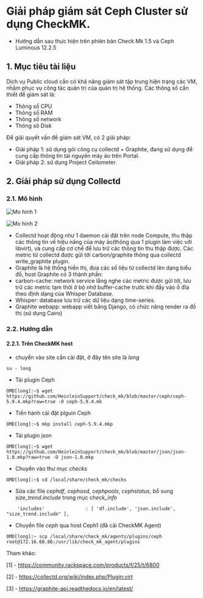 # Giải pháp giám sát Ceph Cluster sử dụng CheckMK.
 - Hướng dẫn sau thực hiện trên phiên bản Check Mk 1.5 và Ceph Luminous 12.2.5

## 1. Mục tiêu tài liệu
Dịch vụ Public cloud cần có khả năng giám sát tập trung hiện trạng các VM, nhằm phục vụ công tác quản trị của quản trị hệ thống. Các thông số cần thiết để giám sát là:
 - Thông số CPU
 - Thông số RAM
 - Thông số network
 - Thông sô Disk

 Để giải quyết vấn đề giám sát VM, có 2 giải pháp:
  - Giải pháp 1: sử dụng gói công cụ collectd + Graphite, đang sử dụng để cung cấp thông tin tài nguyên máy ảo trên Portal.
  - Giải pháp 2: sử dụng Project Ceilometer.



## 2. Giải pháp sử dụng Collectd
### 2.1. Mô hình

![Mo hinh 1](images/monitor_VM/collectd_monitor.jpg)

![Mo hinh 2](images/monitor_VM/collectd_monitor2.jpg)

 - Collectd hoạt động như 1 daemon cài đặt trên node Compute, thu thập các thông tin về hiệu năng của máy ảo(thông qua 1 plugin làm việc với libvirt), và cung cấp cơ chế để lưu trữ các thông tin thu thập được. Các metric từ collectd được gửi tới carbon/graphite thông qua collectd write_graphite plugin.
 - Graphite là hệ thống hiển thị, đưa các số liệu từ collectd lên dạng biểu đồ, host Graphite có 3 thành phần:
  - carbon-cache: network service lắng nghe các metric được gửi tới, lưu trữ các metric tạm thời ở bộ nhớ buffer-cache trước khi đẩy vào ổ đĩa theo định dạng của Whisper Database.
  - Whisper: database lưu trữ các dữ liệu dạng time-series.
  - Graphite webapp: webapp viết bằng Django, có chức năng render ra đồ thị (sử dụng Cairo)

### 2.2. Hướng dẫn
#### 2.2.1. Trên CheckMK host
- chuyển vào site cần cài đặt, ở đây tên site là *long*
```
su - long
```

- Tải plugin Ceph
```
OMD[long]:~$ wget https://github.com/HeinleinSupport/check_mk/blob/master/ceph/ceph-5.9.4.mkp?raw=true -O ceph-5.9.4.mk
```

- Tiến hành cài đặt plguin Ceph
```
OMD[long]:~$ mkp install ceph-5.9.4.mkp
```

- Tải plugin json
```
OMD[long]:~$ wget https://github.com/HeinleinSupport/check_mk/blob/master/json/json-1.0.mkp?raw=true -O json-1.0.mkp
```

- Chuyển vào thư mục *checks*
```
OMD[long]:~$ cd /local/share/check_mk/checks
```

- Sửa các file *cephdf*, *cephosd*, *cephpools*, *cephstatus*, bổ sung *size_trend.include* trong mục *check_info*
```
    'includes'               : [ 'df.include', 'json.include', "size_trend.include" ],

```

- Chuyển file *ceph* qua host Ceph1 (đã cài CheckMK Agent)
```
OMD[long]:~ scp /local/share/check_mk/agents/plugins/ceph root@172.16.68.86:/usr/lib/check_mk_agent/plugins
```

Tham khảo:

[1] - https://community.rackspace.com/products/f/25/t/6800

[2] - https://collectd.org/wiki/index.php/Plugin:virt

[3] - https://graphite-api.readthedocs.io/en/latest/
